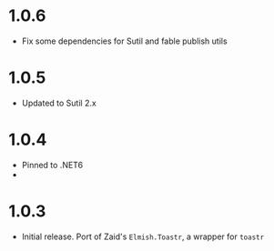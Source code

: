 # 1.0.6
- Fix some dependencies for Sutil and fable publish utils

# 1.0.5
- Updated to Sutil 2.x

# 1.0.4
- Pinned to .NET6
-
# 1.0.3
- Initial release. Port of Zaid's `Elmish.Toastr`, a wrapper for `toastr`
